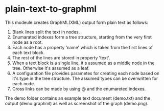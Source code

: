 # plain-text-to-graphml

This modeule creates GraphML(XML) output form plain text as follows:
1. Blank lines split the text in nodes.
2. Enumarated indexes form a tree structure, starting from the very first node as a root. 
3. Each node has a property 'name' which is taken from the first lines of each text block.
4. The rest of the lines are stored in property 'text'.
5. When a text block is a single line, it's assumed as a middle node in the tree. Otherwise it's assumed as a leaf.
6. A configuration file provides parametes for creating each node based on it's type in the tree structure. The assumed types can be overwritten for each node. 
7. Cross links can be made by using @ and the enumareted indexes.

The demo folder contains an example text document (demo.txt) and the output (demo.graphml) as well as screenshot of the graph (demo.png).
